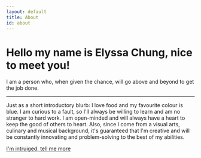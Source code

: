 ```yaml
---
layout: default
title: About
id: about
---
```

<!-- ADDED JUMBOTRON THING HERE-->
			

<div class="jumbotron" id= "about">  		   		   
<h1 class="display-3">Hello my name is Elyssa Chung, nice to meet you!</h1>
<!--This is a simple hero unit, a simple jumbotron-style component for calling extra attention to featured content or information.-->
<p class="lead">I am a person who, when given the chance, will go above and beyond to get the job done.  
</p>
<hr class="my-4">
<p>Just as a short introductory blurb: I love food and my favourite colour is blue.  I am curious to a fault, so I'll always be willing to learn and am no stranger to hard work.  I am open-minded and will always have a heart to keep the good of others to heart.  Also, since I come from a visual arts, culinary and musical background, it's guaranteed that I'm creative and will be constantly innovating and problem-solving to the best of my abilities.  </p>
<p class="lead">
<a class="btn btn-info btn-lg" href="/images/uploads/20190923_assignment-1.pdf" role="button">I'm intruiged, tell me more</a>
</p>
</div>
